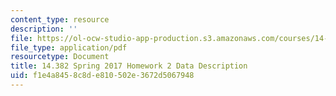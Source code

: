 ```yaml
---
content_type: resource
description: ''
file: https://ol-ocw-studio-app-production.s3.amazonaws.com/courses/14-382-econometrics-spring-2017/f1e4a8458c8de810502e3672d5067948_MIT_14_382S17_Hmwk2_data.pdf
file_type: application/pdf
resourcetype: Document
title: 14.382 Spring 2017 Homework 2 Data Description
uid: f1e4a845-8c8d-e810-502e-3672d5067948
---
```

